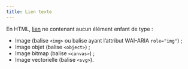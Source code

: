 ```yaml
---
title: Lien texte
---
```


En HTML, [lien](#lien) ne contenant aucun élément enfant de type :

- Image (balise `<img>` ou balise ayant l’attribut WAI-ARIA `role="img"`) ;
- Image objet (balise `<object>`) ;
- Image bitmap (balise `<canvas>`) ;
- Image vectorielle (balise `<svg>`).
